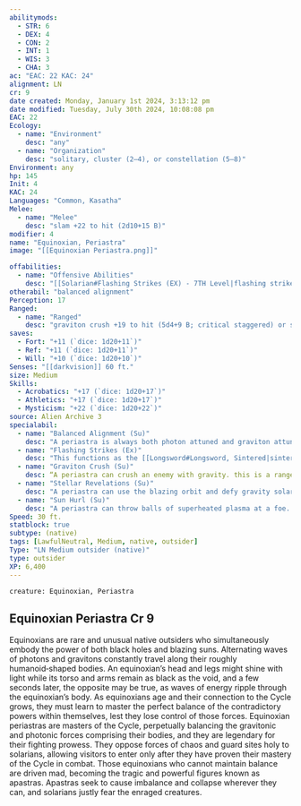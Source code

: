 ```yaml
---
abilitymods:
  - STR: 6
  - DEX: 4
  - CON: 2
  - INT: 1
  - WIS: 3
  - CHA: 3 
ac: "EAC: 22 KAC: 24" 
alignment: LN
cr: 9
date created: Monday, January 1st 2024, 3:13:12 pm
date modified: Tuesday, July 30th 2024, 10:08:08 pm
EAC: 22
Ecology:
  - name: "Environment"
    desc: "any"
  - name: "Organization"
    desc: "solitary, cluster (2–4), or constellation (5–8)"
Environment: any
hp: 145
Init: 4
KAC: 24
Languages: "Common, Kasatha"
Melee:
  - name: "Melee"
    desc: "slam +22 to hit (2d10+15 B)"
modifier: 4
name: "Equinoxian, Periastra"
image: "[[Equinoxian Periastra.png]]"

offabilities:
  - name: "Offensive Abilities"
    desc: "[[Solarian#Flashing Strikes (EX) - 7TH Level|flashing strikes]], [[Stellar Revelations]] ([[Stellar Revelations#Blazing Orbit (SU)|blazing orbit]], [[Stellar Revelations#Defy Gravity (SU))|defy gravity]])"
otherabil: "balanced alignment"
Perception: 17
Ranged:
  - name: "Ranged"
    desc: "graviton crush +19 to hit (5d4+9 B; critical staggered) or sun hurl +19 to hit (3d6+15 E & F; critical burn 1d6)"
saves:
  - Fort: "+11 (`dice: 1d20+11`)"
  - Ref: "+11 (`dice: 1d20+11`)"
  - Will: "+10 (`dice: 1d20+10`)"
Senses: "[[darkvision]] 60 ft."
size: Medium
Skills:
  - Acrobatics: "+17 (`dice: 1d20+17`)"
  - Athletics: "+17 (`dice: 1d20+17`)"
  - Mysticism: "+22 (`dice: 1d20+22`)" 
source: Alien Archive 3 
specialabil:
  - name: "Balanced Alignment (Su)"
    desc: "A periastra is always both photon attuned and graviton attuned (but not fully attuned). If subject to an effect that depends on the periastra’s stellar alignment, the periastra uses whichever attunement is most beneficial to it."
  - name: "Flashing Strikes (Ex)"
    desc: "This functions as the [[Longsword#Longsword, Sintered|sintered longswords]] solarian class feature."
  - name: "Graviton Crush (Su)"
    desc: “A periastra can crush an enemy with gravity. this is a ranged attack with a range of 30 feet and that targets eac. A creature hit by graviton crush must succeed at a DC 16 Fortitude saving throw or be entangled. It can attempt a new Fortitude save once per round as a move action. A periastra cannot use graviton crush two turns in a row. If the periastra makes a full attack using graviton crush, it must use graviton crush for both attacks.”
  - name: "Stellar Revelations (Su)"
    desc: "A periastra can use the blazing orbit and defy gravity solarian [[Stellar Revelations]]. However, it cannot use the same revelation two turns in a row, and it cannot use both revelations on the same turn."
  - name: "Sun Hurl (Su)"
    desc: "A periastra can throw balls of superheated plasma at a foe. This is a ranged attack with a range increment of 30 feet and that targets eac. A creature hit by sun hurl must succeed at a DC 16 Reflex save or gain the burning condition (1d6 fire damage). This condition doesn’t stack with itself, but does with any other burning condition. The periastra cannot use sun hurl two turns in a row. If the periastra makes a full attack using sun hurl, it must use sun hurl for both attacks."
Speed: 30 ft. 
statblock: true
subtype: (native)
tags: [LawfulNeutral, Medium, native, outsider]
Type: "LN Medium outsider (native)"
type: outsider
XP: 6,400 
---
```


```statblock
creature: Equinoxian, Periastra
```

## Equinoxian Periastra Cr 9

Equinoxians are rare and unusual native outsiders who simultaneously embody the power of both black holes and blazing suns. Alternating waves of photons and gravitons constantly travel along their roughly humanoid‑shaped bodies. An equinoxian’s head and legs might shine with light while its torso and arms remain as black as the void, and a few seconds later, the opposite may be true, as waves of energy ripple through the equinoxian’s body. As equinoxians age and their connection to the Cycle grows, they must learn to master the perfect balance of the contradictory powers within themselves, lest they lose control of those forces.
Equinoxian periastras are masters of the Cycle, perpetually balancing the gravitonic and photonic forces comprising their bodies, and they are legendary for their fighting prowess. They oppose forces of chaos and guard sites holy to solarians, allowing visitors to enter only after they have proven their mastery of the Cycle in combat.
Those equinoxians who cannot maintain balance are driven mad, becoming the tragic and powerful figures known as apastras. Apastras seek to cause imbalance and collapse wherever they can, and solarians justly fear the enraged creatures.
